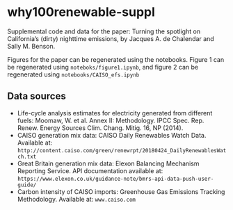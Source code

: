 # why100renewable-suppl
Supplemental code and data for the paper: Turning the spotlight on California’s (dirty) nighttime emissions, by Jacques A. de Chalendar and Sally M. Benson.

Figures for the paper can be regenerated using the notebooks. Figure 1 can be regenerated using `noteboks/figure1.ipynb`, and figure 2 can be regenerated using `notebooks/CAISO_efs.ipynb`

## Data sources
* Life-cycle analysis estimates for electricity generated from different fuels: Moomaw, W. et al. Annex II: Methodology. IPCC Spec. Rep. Renew. Energy Sources Clim. Chang. Mitig. 16, NP (2014).
* CAISO generation mix data: CAISO Daily Renewables Watch Data. Available at: `http://content.caiso.com/green/renewrpt/20180424_DailyRenewablesWatch.txt`
* Great Britain generation mix data: Elexon Balancing Mechanism Reporting Service. API documentation available at: `https://www.elexon.co.uk/guidance-note/bmrs-api-data-push-user-guide/`
* Carbon intensity of CAISO imports: Greenhouse Gas Emissions Tracking Methodology. Available at: `www.caiso.com`

